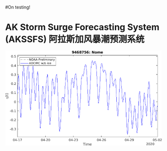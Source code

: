 #On testing!

AK Storm Surge Forecasting System (AKSSFS)
阿拉斯加风暴潮预测系统
=========================


<img src="images/Mar2020_stna01.png" alt="hi" class="inline"/> 
